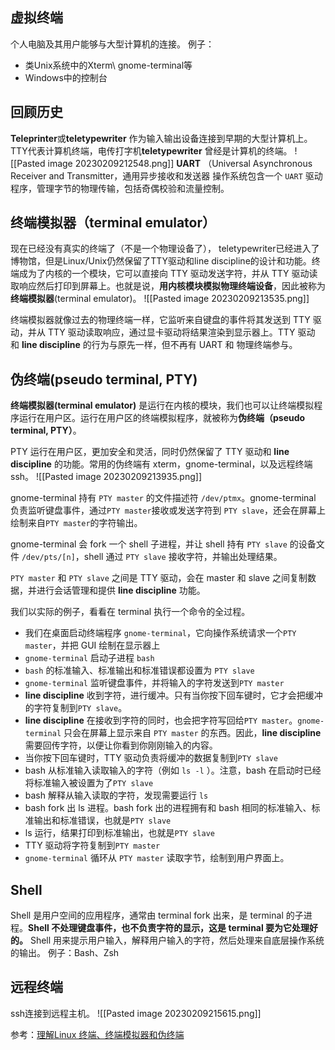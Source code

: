 ## 虚拟终端
个人电脑及其用户能够与大型计算机的连接。
例子：
* 类Unix系统中的Xterm\ gnome-terminal等
* Windows中的控制台

## 回顾历史
**Teleprinter**或**teletypewriter** 作为输入输出设备连接到早期的大型计算机上。
TTY代表计算机终端，电传打字机**teletypewriter** 曾经是计算机的终端。
![[Pasted image 20230209212548.png]]
**UART** （Universal Asynchronous Receiver and Transmitter，通用异步接收和发送器
操作系统包含一个 `UART` 驱动程序，管理字节的物理传输，包括奇偶校验和流量控制。

## 终端模拟器（terminal emulator）
现在已经没有真实的终端了（不是一个物理设备了）， teletypewriter已经进入了博物馆，但是Linux/Unix仍然保留了TTY驱动和line discipline的设计和功能。终端成为了内核的一个模块，它可以直接向 TTY 驱动发送字符，并从 TTY 驱动读取响应然后打印到屏幕上。也就是说，**用内核模块模拟物理终端设备**，因此被称为**终端模拟器**(terminal emulator)。
![[Pasted image 20230209213535.png]]

终端模拟器就像过去的物理终端一样，它监听来自键盘的事件将其发送到 TTY 驱动，并从 TTY 驱动读取响应，通过显卡驱动将结果渲染到显示器上。TTY 驱动 和 **line discipline** 的行为与原先一样，但不再有 UART 和 物理终端参与。

## 伪终端(pseudo terminal, PTY)
**终端模拟器(terminal emulator)** 是运行在内核的模块，我们也可以让终端模拟程序运行在用户区。运行在用户区的终端模拟程序，就被称为**伪终端（pseudo terminal, PTY）**。

PTY 运行在用户区，更加安全和灵活，同时仍然保留了 TTY 驱动和 **line discipline** 的功能。常用的伪终端有 xterm，gnome-terminal，以及远程终端 ssh。
![[Pasted image 20230209213935.png]]

gnome-terminal 持有 `PTY master` 的文件描述符 `/dev/ptmx`。gnome-terminal 负责监听键盘事件，通过`PTY master`接收或发送字符到 `PTY slave`，还会在屏幕上绘制来自`PTY master`的字符输出。
  
gnome-terminal 会 fork 一个 shell 子进程，并让 shell 持有 `PTY slave` 的设备文件 `/dev/pts/[n]`，shell 通过 `PTY slave` 接收字符，并输出处理结果。

`PTY master` 和 `PTY slave` 之间是 TTY 驱动，会在 master 和 slave 之间复制数据，并进行会话管理和提供 **line discipline** 功能。

我们以实际的例子，看看在 terminal 执行一个命令的全过程。
- 我们在桌面启动终端程序 `gnome-terminal`，它向操作系统请求一个`PTY master`，并把 GUI 绘制在显示器上
- `gnome-terminal` 启动子进程 `bash`  
- `bash` 的标准输入、标准输出和标准错误都设置为 `PTY slave`  
- `gnome-terminal` 监听键盘事件，并将输入的字符发送到`PTY master`  
- **line discipline** 收到字符，进行缓冲。只有当你按下回车键时，它才会把缓冲的字符复制到`PTY slave`。
- **line discipline** 在接收到字符的同时，也会把字符写回给`PTY master`。`gnome-terminal` 只会在屏幕上显示来自 `PTY master` 的东西。因此，**line discipline** 需要回传字符，以便让你看到你刚刚输入的内容。
- 当你按下回车键时，TTY 驱动负责将缓冲的数据复制到`PTY slave`  
- bash 从标准输入读取输入的字符（例如 `ls -l` ）。注意，bash 在启动时已经将标准输入被设置为了`PTY slave`  
- bash 解释从输入读取的字符，发现需要运行 `ls`  
- bash fork 出 ls 进程。bash fork 出的进程拥有和 bash 相同的标准输入、标准输出和标准错误，也就是`PTY slave`  
- ls 运行，结果打印到标准输出，也就是`PTY slave`  
- TTY 驱动将字符复制到`PTY master`  
- `gnome-terminal` 循环从 `PTY master` 读取字节，绘制到用户界面上。

## Shell
Shell 是用户空间的应用程序，通常由 terminal fork 出来，是 terminal 的子进程。**Shell 不处理键盘事件，也不负责字符的显示，这是 terminal 要为它处理好的。** Shell 用来提示用户输入，解释用户输入的字符，然后处理来自底层操作系统的输出。
例子：Bash、Zsh

## 远程终端
ssh连接到远程主机。
![[Pasted image 20230209215615.png]]

参考：[理解Linux 终端、终端模拟器和伪终端](https://xie.infoq.cn/article/a6153354865c225bdce5bd55e)